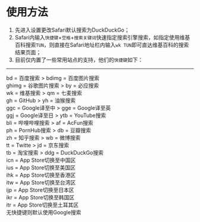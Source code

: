 # 使用方法

1. 先进入设置更改Safari默认搜索为DuckDuckGo；
2. Safari内输入`快捷键`+`空格`+`搜索关键词`快速指定搜索引擎搜索，如指定使用维基百科搜索`TUN`，则直接在Safari地址栏内输入`wk TUN`即可直达维基百科的搜索结果页面；
3. 目前仅内置了一些常用站点的支持，他们的`快捷键`如下：
<hr />
<p> 
bd = 百度搜索         > bdimg = 百度图片搜索<br>
ghimg = 谷歌图片搜索   > by = 必应搜索<br>
wk = 维基搜索         > qm = 七麦搜索<br>
gh = GitHub         > yh = 油猴搜索<br>
ggc = Google译至中    > gge = Google译至英<br>
ggj = Google译至日    > ytb = YouTube搜索<br>
bli = 哔哩哔哩搜索      > af = AcFun搜索<br>
ph = PornHub搜索      > db = 豆瓣搜索<br>
zh = 知乎搜索          > wb = 微博搜索<br>
tt = Twitte          > jd = 京东搜索<br>
tb = 淘宝搜索          > ddg = DuckDuckGo搜索<br>
icn = App Store切换至中国区<br>
ius = App Store切换至美国区<br>
ihk = App Store切换至香港区<br>
itw = App Store切换至台湾区<br>
ijp = App Store切换至日本区<br>
ikr = App Store切换至韩国区 <br>
itr = App Store切换至土耳其区<br>
无快捷键则默认使用Google搜索
</p>
